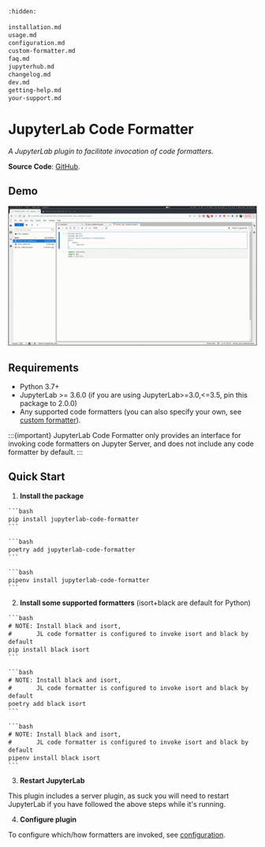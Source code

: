 ```{toctree}
:hidden:

installation.md
usage.md
configuration.md
custom-formatter.md
faq.md
jupyterhub.md
changelog.md
dev.md
getting-help.md
your-support.md

```

# JupyterLab Code Formatter

_A JupyterLab plugin to facilitate invocation of code formatters._

**Source Code**: [GitHub](https://github.com/ryantam626/jupyterlab_code_formatter/).

## Demo

![format-all](_static/format-all.gif)

## Requirements

- Python 3.7+
- JupyterLab >= 3.6.0 (if you are using JupyterLab>=3.0,<=3.5, pin this package to 2.0.0)
- Any supported code formatters (you can also specify your own, see [custom formatter](custom-formatter.md)).

:::{important}
JupyterLab Code Formatter only provides an interface for invoking code formatters on Jupyter Server, and does not include any code formatter by default.
:::

## Quick Start

[//]: # 'TODO: Add tab for common package managers'

1. **Install the package**

````{tab} Pip
```bash
pip install jupyterlab-code-formatter
```
````

````{tab} Poetry
```bash
poetry add jupyterlab-code-formatter
```
````

````{tab} Pipenv
```bash
pipenv install jupyterlab-code-formatter
```
````

2. **Install some supported formatters** (isort+black are default for Python)

````{tab} Pip
```bash
# NOTE: Install black and isort,
#       JL code formatter is configured to invoke isort and black by default
pip install black isort
```
````

````{tab} Poetry
```bash
# NOTE: Install black and isort,
#       JL code formatter is configured to invoke isort and black by default
poetry add black isort
```
````

````{tab} Pipenv
```bash
# NOTE: Install black and isort,
#       JL code formatter is configured to invoke isort and black by default
pipenv install black isort
```
````

3. **Restart JupyterLab**

This plugin includes a server plugin, as suck you will need to restart JupyterLab if you have followed
the above steps while it's running.

4. **Configure plugin**

To configure which/how formatters are invoked, see [configuration](configuration.md).
